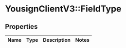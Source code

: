 # YousignClientV3::FieldType

## Properties
Name | Type | Description | Notes
------------ | ------------- | ------------- | -------------

